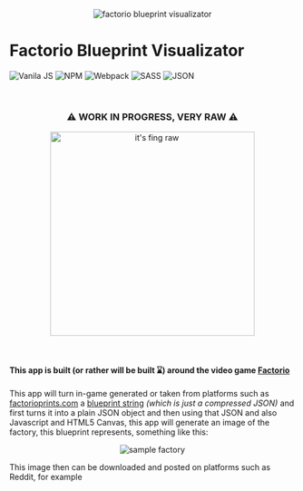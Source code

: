 <p align="center">
  <img src="https://i.imgur.com/TG9vWW3.png" alt="factorio blueprint visualizator">
</p>

<h1>Factorio Blueprint Visualizator</h1>

<img src="https://img.shields.io/badge/-VanilaJS-efd81d?logo=javascript&logoColor=black&style=for-the-badge" alt="Vanila JS" /> <img src="https://img.shields.io/badge/-NPM-CB3837?logo=npm&logoColor=black&style=for-the-badge" alt="NPM" /> <img src="https://img.shields.io/badge/-Webpack-8DD6F9?logo=webpack&logoColor=black&style=for-the-badge" alt="Webpack" /> <img src="https://img.shields.io/badge/-SASS/SCSS-CC6699?logo=sass&logoColor=white&style=for-the-badge" alt="SASS" /> <img src="https://img.shields.io/badge/-JSON-000000?logo=json&logoColor=white&style=for-the-badge" alt="JSON" />

<br>
<h3 align="center">⚠️ WORK IN PROGRESS, VERY RAW ⚠️</h3>
<p align="center">
  <img width=360 src="https://i.imgur.com/exc7fQC.gif" alt="it's fing raw">
</p>
<br>

<h4>This app is built (or rather will be built ⌛) around the video game <a href="https://wiki.factorio.com/" target="_blank">Factorio</a></h4>
<p>This app will turn in-game generated or taken from platforms such as <a href="https://factorioprints.com/" target="_blank">factorioprints.com</a> a <a href="https://wiki.factorio.com/Blueprint_string_format" target="_blank">blueprint string</a> <i>(which is just a compressed JSON)</i> and first turns it into a plain JSON object and then using that JSON and also Javascript and HTML5 Canvas, this app will generate an image of the factory, this blueprint represents, something like this:</p>
<p align="center">
<img src="https://i.imgur.com/YsHJ5WL.png" alt="sample factory" />
<p>
<p>This image then can be downloaded and posted on platforms such as Reddit, for example</p>
